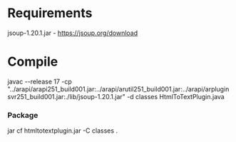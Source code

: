 # Requirements
jsoup-1.20.1.jar - https://jsoup.org/download


# Compile
javac --release 17 -cp "../arapi/arapi251_build001.jar:../arapi/arutil251_build001.jar:../arapi/arpluginsvr251_build001.jar:./lib/jsoup-1.20.1.jar" -d classes  HtmlToTextPlugin.java

### Package
jar cf htmltotextplugin.jar -C classes .
